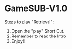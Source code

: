 # GameSUB-V1.0


Steps to play "Retrieval":

1) Open the "play" Short Cut.
2) Remember to read the Intro
3) Enjoy!!
 
 



 
 
 
 
